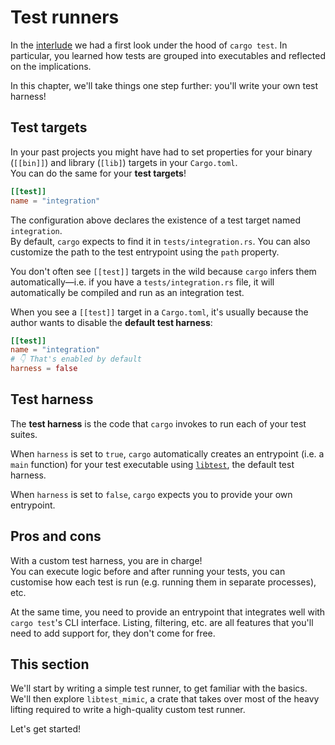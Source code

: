# Test runners

In the [interlude](../../04_interlude/README.md) we had a first look under the hood 
of `cargo test`. In particular, you learned how tests are grouped into executables and
reflected on the implications.

In this chapter, we'll take things one step further: you'll write your own test harness!

## Test targets

In your past projects you might have had to set properties for your binary (`[[bin]]`) 
and library (`[lib]`) targets in your `Cargo.toml`.  
You can do the same for your **test targets**!

```toml
[[test]]
name = "integration"
```

The configuration above declares the existence of a test target named `integration`.  
By default, `cargo` expects to find it in `tests/integration.rs`. You can also customize 
the path to the test entrypoint using the `path` property.

You don't often see `[[test]]` targets in the wild because `cargo` infers them automatically—i.e.
if you have a `tests/integration.rs` file, it will automatically be compiled and run as an integration test.

When you see a `[[test]]` target in a `Cargo.toml`, it's usually because the author wants to disable
the **default test harness**:

```toml
[[test]]
name = "integration"
# 👇 That's enabled by default
harness = false
```

## Test harness

The **test harness** is the code that `cargo` invokes to run each of your test suites.  

When `harness` is set to `true`, `cargo` automatically creates an entrypoint (i.e. a `main` function)
for your test executable using [`libtest`](https://github.com/rust-lang/rust/tree/master/library/test),
the default test harness.

When `harness` is set to `false`, `cargo` expects you to provide your own entrypoint.  

## Pros and cons

With a custom test harness, you are in charge!  
You can execute logic before and after running your tests, you can customise how each test
is run (e.g. running them in separate processes), etc.

At the same time, you need to provide an entrypoint that integrates well with `cargo test`'s 
CLI interface. Listing, filtering, etc. are all features that you'll need to add support for,
they don't come for free.

## This section

We'll start by writing a simple test runner, to get familiar with the basics.
We'll then explore `libtest_mimic`, a crate that takes over most of the heavy lifting
required to write a high-quality custom test runner.

Let's get started!

